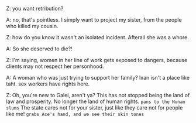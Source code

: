 Z: you want retribution?

A: no, that's pointless. I simply want to project my sister, from the people who killed my cousin.

Z: how do you know it wasn't an isolated incident. Afterall she was a whore.

A: So she deserved to die?!

Z: I'm  saying, women in her line of work gets exposed to dangers, because clients may not respect her personhood.

A: A woman who was just trying to support her family? Ixan isn't a place like taht. sex workers have rights here.

Z: Oh, you're new to Galei, aren't ya? This has not stopped being the land of law and prosperity. No longer the land of human rights. `pans to the Nunan slums` The state cares not for your sister, just like they care not for people like me! `grabs Ace's hand, and we see their skin tones`